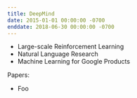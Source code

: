 ```yaml
---
title: DeepMind
date: 2015-01-01 00:00:00 -0700
enddate: 2018-06-30 00:00:00 -0700
---
```


- Large-scale Reinforcement Learning
- Natural Language Research
- Machine Learning for Google Products

Papers:

- Foo

